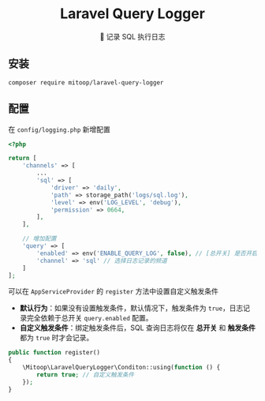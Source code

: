 
<h1 align="center">Laravel Query Logger</h1>
<p align="center">🍎 记录 SQL 执行日志</p>

## 安装
```shell
composer require mitoop/laravel-query-logger
```

## 配置
在 `config/logging.php` 新增配置
```php
<?php

return [
    'channels' => [
        ...        
        'sql' => [
            'driver' => 'daily',
            'path' => storage_path('logs/sql.log'),
            'level' => env('LOG_LEVEL', 'debug'),
            'permission' => 0664,
        ],
    ],

    // 增加配置
    'query' => [
        'enabled' => env('ENABLE_QUERY_LOG', false), // [总开关] 是否开启 SQL 查询日志记录
        'channel' => 'sql' // 选择日志记录的频道
    ]
];
```

可以在 `AppServiceProvider` 的 `register` 方法中设置自定义触发条件
- **默认行为**：如果没有设置触发条件，默认情况下，触发条件为 `true`，日志记录完全依赖于总开关 `query.enabled` 配置。
- **自定义触发条件**：绑定触发条件后，SQL 查询日志将仅在 **总开关** 和 **触发条件** 都为 `true` 时才会记录。

```php
public function register()
{
    \Mitoop\LaravelQueryLogger\Conditon::using(function () {
        return true; // 自定义触发条件
    });
}
```

